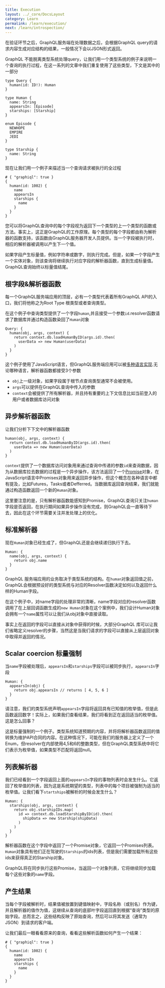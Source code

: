 ```yaml
---
title: Execution
layout: ../_core/DocsLayout
category: Learn
permalink: /learn/execution/
next: /learn/introspection/
---
```


在验证环节之后，GraphQL服务端在处理数据之后，会根据GraphQL query的请求内容生成对应结构的结果，一般情况下会以JSON形式返回。

GraphQL 不能脱离类型系统处理query，让我们用一个类型系统的例子来说明一个查询的执行过程，在这一系列的文章中我们重复使用了这些类型，下文是其中的一部分

```
type Query {
  human(id: ID!): Human
}

type Human {
  name: String
  appearsIn: [Episode]
  starships: [Starship]
}

enum Episode {
  NEWHOPE
  EMPIRE
  JEDI
}

type Starship {
  name: String
}
```

现在让我们用一个例子来描述当一个查询请求被执行的全过程

```
# { "graphiql": true }
{
  human(id: 1002) {
    name
    appearsIn
    starships {
      name
    }
  }
}
```

您可以将GraphQL查询中的每个字段视为返回下一个类型的上一个类型的函数或方法。事实上，这正是GraphQL的工作原理。每个类型的每个字段都由称为解析器的函数支持，该函数由GraphQL服务器开发人员提供。当一个字段被执行时，相应的解析器被调用以产生下一个值。

如果字段产生标量值，例如字符串或数字，则执行完成。但是，如果一个字段产生一个实体对象，则该查询将继续执行对应字段的解析器函数，直到生成标量值。 GraphQL查询始终以标量值结尾。



## 根字段&解析器函数

每一个GraphQL服务端应用的顶层，必有一个类型代表着所有GraphQL API的入口，我们将他称之为Root Type 根类型或者查询类型。

在这个例子中查询类型提供了一个字段`human`,并且接受一个参数`id`.resolver函数请求了数据库并通过构造函数染回了`Human`对象

```
Query: {
  human(obj, args, context) {
    return context.db.loadHumanByID(args.id).then(
      userData => new Human(userData)
    )
  }
}
```

这个例子使用了JavaScript语言，但GraphQL服务端应用可以被[多种语言实现](https://github.com/whisperfairy/graphql-china.github.io/blob/zh-cn/code).无论哪种语言，解析器函数都接受3个参数

- `obj`上一级对象，如果字段属于根节点查询类型通常不会被使用。
- `args`可以提供在GraphQL查询中传入的参数
- `context`会被提供了所有解析器，并且持有重要的上下文信息比如当前登入的用户或者数据库访问对象

## 异步解析器函数

让我们分析下下文中的解析器函数

```
human(obj, args, context) {
  return context.db.loadHumanByID(args.id).then(
    userData => new Human(userData)
  )
}
```

`context`提供了一个数据库访问对象用来通过查询中传递的参数`id`来查询数据，因为从数据库拉去数据的过程是一个异步操作，该方法返回了一个[Promise](https://developer.mozilla.org/en-US/docs/Web/JavaScript/Reference/Global_Objects/Promise)对象，在JavaScript语言中Promises对象用来返回异步操作，但这个概念在各种语言中都有提及，比如Futures，Tasks或者Defferred。当数据库返回查询结果，我们就能通过构造函数返回一个新的`Human`对象。

这里要注意的是，只有解析器函数能感知到Promise，GraphQL查询只关注`human`字段是否返回，在执行期间如果异步操作没有完成，则GraphQL会一直等待下去，因此在这个环节需要关注并发处理上的优化。

## 标准解析器

现在`Human`对象已经生成了，但GraphQL还是会继续递归执行下去。

```
Human: {
  name(obj, args, context) {
    return obj.name
  }
}
```

GraphQL 服务端应用的业务取决于类型系统的结构。在`human`对象返回值之前，GraphQL会根据预设好的类型系统与对应的Resolver函数决定如何以及返回什么样的Human字段。

在这个例子中，对name字段的处理非常的清晰，name字段对应的resolver函数调用了在上层回调函数生成的`new Human`对象在这个案例中，我们设计Human对象会拥有一个`name`属性可以让我们从obj对象中直接读取。

事实上在返回的字段可以直接从对象中获得的时候，大部分GraphQL 库可以让我们省略定义resolver的步骤，当然这是当我们请求的字段可以直接从上层返回对象中取得并返回的情况。

## Scalar coercion 标量强制

当`name`字段被处理后，`appearsIn`和`starships`字段可以被同步执行，`appearsIn`字段

```
Human: {
  appearsIn(obj) {
    return obj.appearsIn // returns [ 4, 5, 6 ]
  }
}
```

请注意，我们的类型系统声明`appearsIn`字段将返回具有已知值的枚举值，但是此函数返回数字！实际上，如果我们查看结果，我们将看到正在返回适当的枚举值。这是怎么回事？

这是标量强制的一个例子。类型系统知道预期的内容，并将将解析器函数返回的值转换为维护API合同的内容。在这种情况下，可能在我们的服务器上定义了一个Enum，但resolver在内部使用4,5和6的整数类型，但在GraphQL类型系统中将它们表示为枚举值，如果类型不匹配将返回null。

## 列表解析器

我们已经看到一个字段返回上面的`appearsIn`字段的事物列表时会发生什么。它返回了枚举值的列表，因为这是系统期望的类型，列表中的每个项目被强制为适当的枚举值。让我们看下`startships`被解析的时候会发生什么？

```
Human: {
  starships(obj, args, context) {
    return obj.starshipIDs.map(
      id => context.db.loadStarshipByID(id).then(
        shipData => new Starship(shipData)
      )
    )
  }
}
```

解析器函数在这个字段中返回了一个Promise对象，它返回一个Promises列表。`Human`对象具有他们正在驾驶的`Starships`的ids列表，但是我们需要加载所有这些ids来获得真正的Starship对象。

GraphQL将在同步执行这些Promise，当返回一个对象列表，它将继续同步加载每个这些对象的`name`字段。

## 产生结果

当每个字段被解析时，结果值被放置到键值映射中，字段名称（或别名）作为键，并且解析器的值作为值，这继续从查询的底部叶字段返回直到根据“查询”类型的原始字段。总而言之，这些结构反映了原始查询，然后可以将其发送（通常为JSON）到请求的客户端。

让我们最后一眼看看原来的查询，看看这些解析函数如何产生一个结果：
```
# { "graphiql": true }
{
  human(id: 1002) {
    name
    appearsIn
    starships {
      name
    }
  }
}
```
